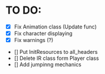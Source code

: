 # TO DO:
- [x] Fix Animation class (Update func)
- [x] Fix character displaying 
- [x] Fix warnings (?)
- [] Put InitResources to all_headers
- [] Delete IR class form Player class 
- [] Add jumpinng mechanics
